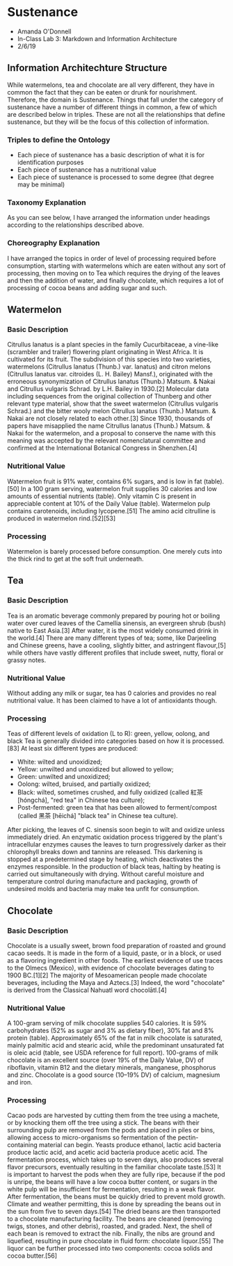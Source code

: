 # Sustenance
- Amanda O'Donnell
- In-Class Lab 3: Markdown and Information Architecture
- 2/6/19
## Information Architechture Structure
While watermelons, tea and chocolate are all very different, they have in common the fact that they can be eaten or drunk for nourishment.  Therefore, the domain is Sustenance.  Things that fall under the category of sustenance have a number of different things in common, a few of which are described below in triples.  These are not all the relationships that define sustenance, but they will be the focus of this collection of information.
### Triples to define the Ontology
- Each piece of sustenance has a basic description of what it is for identification purposes
- Each piece of sustenance has a nutritional value
- Each piece of sustenance is processed to some degree (that degree may be minimal)
### Taxonomy Explanation
As you can see below, I have arranged the information under headings according to the relationships described above.  
### Choreography Explanation
I have arranged the topics in order of level of processing required before consumption, starting with watermelons which are eaten without any sort of processing, then moving on to Tea which requires the drying of the leaves and then the addition of water, and finally chocolate, which requires a lot of processing of cocoa beans and adding sugar and such.

## Watermelon
### Basic Description
Citrullus lanatus is a plant species in the family Cucurbitaceae, a vine-like (scrambler and trailer) flowering plant originating in West Africa. It is cultivated for its fruit. The subdivision of this species into two varieties, watermelons (Citrullus lanatus (Thunb.) var. lanatus) and citron melons (Citrullus lanatus var. citroides (L. H. Bailey) Mansf.), originated with the erroneous synonymization of Citrullus lanatus (Thunb.) Matsum. & Nakai and Citrullus vulgaris Schrad. by L.H. Bailey in 1930.[2] Molecular data including sequences from the original collection of Thunberg and other relevant type material, show that the sweet watermelon (Citrullus vulgaris Schrad.) and the bitter wooly melon Citrullus lanatus (Thunb.) Matsum. & Nakai are not closely related to each other.[3] Since 1930, thousands of papers have misapplied the name Citrullus lanatus (Thunb.) Matsum. & Nakai for the watermelon, and a proposal to conserve the name with this meaning was accepted by the relevant nomenclatural committee and confirmed at the International Botanical Congress in Shenzhen.[4]
### Nutritional Value
Watermelon fruit is 91% water, contains 6% sugars, and is low in fat (table).[50]
In a 100 gram serving, watermelon fruit supplies 30 calories and low amounts of essential nutrients (table). Only vitamin C is present in appreciable content at 10% of the Daily Value (table). Watermelon pulp contains carotenoids, including lycopene.[51]
The amino acid citrulline is produced in watermelon rind.[52][53]
### Processing
Watermelon is barely processed before consumption.  One merely cuts into the thick rind to get at the soft fruit underneath.

## Tea
### Basic Description
Tea is an aromatic beverage commonly prepared by pouring hot or boiling water over cured leaves of the Camellia sinensis, an evergreen shrub (bush) native to East Asia.[3] After water, it is the most widely consumed drink in the world.[4] There are many different types of tea; some, like Darjeeling and Chinese greens, have a cooling, slightly bitter, and astringent flavour,[5] while others have vastly different profiles that include sweet, nutty, floral or grassy notes.
### Nutritional Value
Without adding any milk or sugar, tea has 0 calories and provides no real nutritional value.  It has been claimed to have a lot of antioxidants though.
### Processing
Teas of different levels of oxidation (L to R): green, yellow, oolong, and black
Tea is generally divided into categories based on how it is processed.[83] At least six different types are produced:
- White: wilted and unoxidized;
- Yellow: unwilted and unoxidized but allowed to yellow;
- Green: unwilted and unoxidized;
- Oolong: wilted, bruised, and partially oxidized;
- Black: wilted, sometimes crushed, and fully oxidized (called 紅茶 [hóngchá], "red tea" in Chinese tea culture);
- Post-fermented: green tea that has been allowed to ferment/compost (called 黑茶 [hēichá] "black tea" in Chinese tea culture).

After picking, the leaves of C. sinensis soon begin to wilt and oxidize unless immediately dried. An enzymatic oxidation process triggered by the plant's intracellular enzymes causes the leaves to turn progressively darker as their chlorophyll breaks down and tannins are released. This darkening is stopped at a predetermined stage by heating, which deactivates the enzymes responsible. In the production of black teas, halting by heating is carried out simultaneously with drying. Without careful moisture and temperature control during manufacture and packaging, growth of undesired molds and bacteria may make tea unfit for consumption.

## Chocolate
### Basic Description
Chocolate is a usually sweet, brown food preparation of roasted and ground cacao seeds. It is made in the form of a liquid, paste, or in a block, or used as a flavoring ingredient in other foods. The earliest evidence of use traces to the Olmecs (Mexico), with evidence of chocolate beverages dating to 1900 BC.[1][2] The majority of Mesoamerican people made chocolate beverages, including the Maya and Aztecs.[3] Indeed, the word "chocolate" is derived from the Classical Nahuatl word chocolātl.[4]
### Nutritional Value
A 100-gram serving of milk chocolate supplies 540 calories. It is 59% carbohydrates (52% as sugar and 3% as dietary fiber), 30% fat and 8% protein (table). Approximately 65% of the fat in milk chocolate is saturated, mainly palmitic acid and stearic acid, while the predominant unsaturated fat is oleic acid (table, see USDA reference for full report).
100-grams of milk chocolate is an excellent source (over 19% of the Daily Value, DV) of riboflavin, vitamin B12 and the dietary minerals, manganese, phosphorus and zinc. Chocolate is a good source (10–19% DV) of calcium, magnesium and iron.
### Processing
Cacao pods are harvested by cutting them from the tree using a machete, or by knocking them off the tree using a stick. The beans with their surrounding pulp are removed from the pods and placed in piles or bins, allowing access to micro-organisms so fermentation of the pectin-containing material can begin. Yeasts produce ethanol, lactic acid bacteria produce lactic acid, and acetic acid bacteria produce acetic acid. The fermentation process, which takes up to seven days, also produces several flavor precursors, eventually resulting in the familiar chocolate taste.[53]
It is important to harvest the pods when they are fully ripe, because if the pod is unripe, the beans will have a low cocoa butter content, or sugars in the white pulp will be insufficient for fermentation, resulting in a weak flavor. After fermentation, the beans must be quickly dried to prevent mold growth. Climate and weather permitting, this is done by spreading the beans out in the sun from five to seven days.[54]
The dried beans are then transported to a chocolate manufacturing facility. The beans are cleaned (removing twigs, stones, and other debris), roasted, and graded. Next, the shell of each bean is removed to extract the nib. Finally, the nibs are ground and liquefied, resulting in pure chocolate in fluid form: chocolate liquor.[55] The liquor can be further processed into two components: cocoa solids and cocoa butter.[56]
